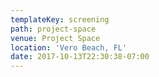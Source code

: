 ```yaml
---
templateKey: screening
path: project-space
venue: Project Space
location: 'Vero Beach, FL'
date: 2017-10-13T22:30:38-07:00
---
```


